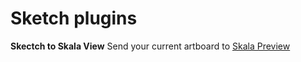 # Sketch plugins

**Skectch to Skala View**
Send your current artboard to [Skala Preview](http://bjango.com/mac/skalapreview/)
